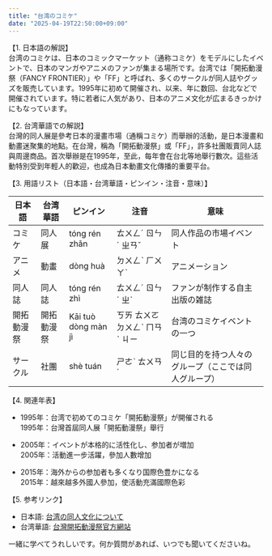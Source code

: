 ```yaml
---
title: "台湾のコミケ"
date: "2025-04-19T22:50:00+09:00"
---
```


【1. 日本語の解説】  
台湾のコミケは、日本のコミックマーケット（通称コミケ）をモデルにしたイベントで、日本のマンガやアニメのファンが集まる場所です。台湾では「開拓動漫祭（FANCY FRONTIER）」や「FF」と呼ばれ、多くのサークルが同人誌やグッズを販売しています。1995年に初めて開催され、以来、年に数回、台北などで開催されています。特に若者に人気があり、日本のアニメ文化が広まるきっかけにもなっています。

【2. 台湾華語での解説】  
台灣的同人展是參考日本的漫畫市場（通稱コミケ）而舉辦的活動，是日本漫畫和動畫迷聚集的地點。在台灣，稱為「開拓動漫祭」或「FF」，許多社團販賣同人誌與周邊商品。首次舉辦是在1995年，至此，每年會在台北等地舉行數次。這些活動特別受到年輕人的歡迎，也成為日本動畫文化傳播的重要平台。

【3. 用語リスト（日本語・台湾華語・ピンイン・注音・意味）】  

| 日本語       | 台湾華語          | ピンイン    | 注音       | 意味                           |
|-------------|------------------|-------------|-----------|------------------------------|
| コミケ       | 同人展           | tóng rén zhǎn  | ㄊㄨㄥˊ ㄖㄣˊ ㄓㄢˇ | 同人作品の市場イベント               |
| アニメ       | 動畫             | dòng huà    | ㄉㄨㄥˋ ㄏㄨㄚˋ | アニメーション                     |
| 同人誌       | 同人誌           | tóng rén zhì  | ㄊㄨㄥˊ ㄖㄣˊ ㄓˋ   | ファンが制作する自主出版の雑誌         |
| 開拓動漫祭    | 開拓動漫祭       | Kāi tuò dòng màn jì  | ㄎㄞ ㄊㄨㄛ ㄉㄨㄥˋ ㄇㄢˋ ㄐㄧ | 台湾のコミケイベントの一つ             |
| サークル     | 社團             | shè tuán    | ㄕㄜˋ ㄊㄨㄢˊ    | 同じ目的を持つ人々のグループ（ここでは同人グループ）|

【4. 関連年表】  

- 1995年：台湾で初めてのコミケ「開拓動漫祭」が開催される  
  1995年：台灣首屆同人展「開拓動漫祭」舉行  

- 2005年：イベントが本格的に活性化し、参加者が増加  
  2005年：活動進一步活躍，參加人數增加  

- 2015年：海外からの参加者も多くなり国際色豊かになる  
  2015年：越來越多外國人參加，使活動充滿國際色彩  

【5. 参考リンク】  

- 日本語: [台湾の同人文化について](https://www.itmedia.co.jp/news/articles/1903/15/news049.html)  
- 台湾華語: [台灣開拓動漫祭官方網站](http://www.f-2.com.tw)  

一緒に学べてうれしいです。何か質問があれば、いつでも聞いてくださいね。